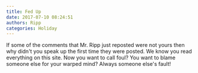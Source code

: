 ```yaml
---
title: Fed Up
date: 2017-07-10 08:24:51
authors: Ripp
categories: Holiday
---
```


 If some of the comments that Mr. Ripp just reposted were not yours then why didn't you speak up the first time they were posted.  We know you read everything on this site.  Now you want to call foul?  You want to blame someone else for your warped mind?  Always someone else's fault!
